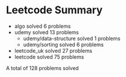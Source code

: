 # Leetcode Summary

- algo solved 6 problems
- udemy solved 13 problems
  - udemy/data-structure solved 1 problems
  - udemy/sorting solved 6 problems
- leetcode_uk solved 27 problems
- leetcode solved 75 problems

A total of 128 problems solved

